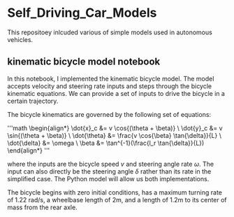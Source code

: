 # Self_Driving_Car_Models

This repositoey inlcuded various of simple models used in autonomous vehicles.


## kinematic bicycle model notebook
In this notebook, I implemented the kinematic bicycle model. The model accepts velocity and steering rate inputs and steps through the bicycle kinematic equations. We can provide a set of inputs to drive the bicycle in a certain trajectory.

The bicycle kinematics are governed by the following set of equations:

'''math
  \begin{align*}
  \dot{x}_c &= v \cos{(\theta + \beta)} \\
  \dot{y}_c &= v \sin{(\theta + \beta)} \\
  \dot{\theta} &= \frac{v \cos{\beta} \tan{\delta}}{L} \\
  \dot{\delta} &= \omega \\
  \beta &= \tan^{-1}(\frac{l_r \tan{\delta}}{L})
  \end{align*}
'''

where the inputs are the bicycle speed $v$ and steering angle rate $\omega$. The input can also directly be the steering angle $\delta$ rather than its rate in the simplified case. The Python model will allow us both implementations.

The bicycle begins with zero initial conditions, has a maximum turning rate of 1.22 rad/s, a wheelbase length of 2m, and a length of 1.2m to its center of mass from the rear axle.
